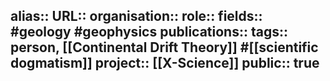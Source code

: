 alias::
URL::
organisation::
role::
fields:: #geology #geophysics 
publications:: 
tags:: person, [[Continental Drift Theory]] #[[scientific dogmatism]]
project:: [[X-Science]] 
public:: true
-